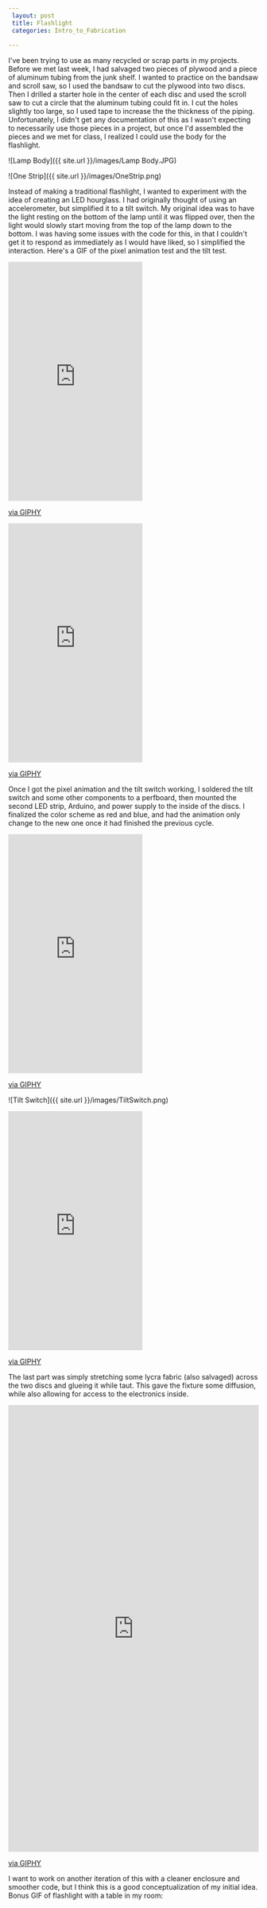 ```yaml
---
 layout: post
 title: Flashlight
 categories: Intro_to_Fabrication
 
---
```


I've been trying to use as many recycled or scrap parts in my projects. Before we met last week, I had salvaged two pieces of plywood and a piece of aluminum tubing from the junk shelf. I wanted to practice on the bandsaw and scroll saw, so I used the bandsaw to cut the plywood into two discs. Then I drilled a starter hole in the center of each disc and used the scroll saw to cut a circle that the aluminum tubing could fit in. I cut the holes slightly too large, so I used tape to increase the the thickness of the piping. Unfortunately, I didn't get any documentation of this as I wasn't expecting to necessarily use those pieces in a project, but once I'd assembled the pieces and we met for class, I realized I could use the body for the flashlight.
 
![Lamp Body]({{ site.url }}/images/Lamp Body.JPG) 

![One Strip]({{ site.url }}/images/OneStrip.png)

Instead of making a traditional flashlight, I wanted to experiment with the idea of creating an LED hourglass. I had originally thought of using an accelerometer, but simplified it to a tilt switch. My original idea was to have the light resting on the bottom of the lamp until it was flipped over, then the light would slowly start moving from the top of the lamp down to the bottom. I was having some issues with the code for this, in that I couldn't get it to respond as immediately as I would have liked, so I simplified the interaction. Here's a GIF of the pixel animation test and the tilt test. 

<iframe src="https://giphy.com/embed/xT1TU11KnbURA6jWr6" width="270" height="480" frameBorder="0" class="giphy-embed" allowFullScreen></iframe><p><a href="https://giphy.com/gifs/xT1TU11KnbURA6jWr6">via GIPHY</a></p>

<iframe src="https://giphy.com/embed/26vaIVaNLWq5LVbjO" width="270" height="480" frameBorder="0" class="giphy-embed" allowFullScreen></iframe><p><a href="https://giphy.com/gifs/26vaIVaNLWq5LVbjO">via GIPHY</a></p>

Once I got the pixel animation and the tilt switch working, I soldered the tilt switch and some other components to a perfboard, then mounted the second LED strip, Arduino, and power supply to the inside of the discs.  I finalized the color scheme as red and blue, and had the animation only change to the new one once it had finished the previous cycle. 

<iframe src="https://giphy.com/embed/xUNda0nuuu9ThQRyfu" width="270" height="480" frameBorder="0" class="giphy-embed" allowFullScreen></iframe><p><a href="https://giphy.com/gifs/xUNda0nuuu9ThQRyfu">via GIPHY</a></p>

![Tilt Switch]({{ site.url }}/images/TiltSwitch.png) 

<iframe src="https://giphy.com/embed/3ohnEwtFA6FY0MoS9W" width="270" height="480" frameBorder="0" class="giphy-embed" allowFullScreen></iframe><p><a href="https://giphy.com/gifs/3ohnEwtFA6FY0MoS9W">via GIPHY</a></p>

The last part was simply stretching some lycra fabric (also salvaged) across the two discs and glueing it while taut. This gave the fixture some diffusion, while also allowing for access to the electronics inside.

<div style="width:100%;height:0;padding-bottom:178%;position:relative;"><iframe src="https://giphy.com/embed/l31GQUlf3oeSwEqcM" width="100%" height="100%" style="position:absolute" frameBorder="0" class="giphy-embed" allowFullScreen></iframe></div><p><a href="https://giphy.com/gifs/l31GQUlf3oeSwEqcM">via GIPHY</a></p>

I want to work on another iteration of this with a cleaner enclosure and smoother code, but I think this is a good conceptualization of my initial idea. Bonus GIF of flashlight with a table in my room:



